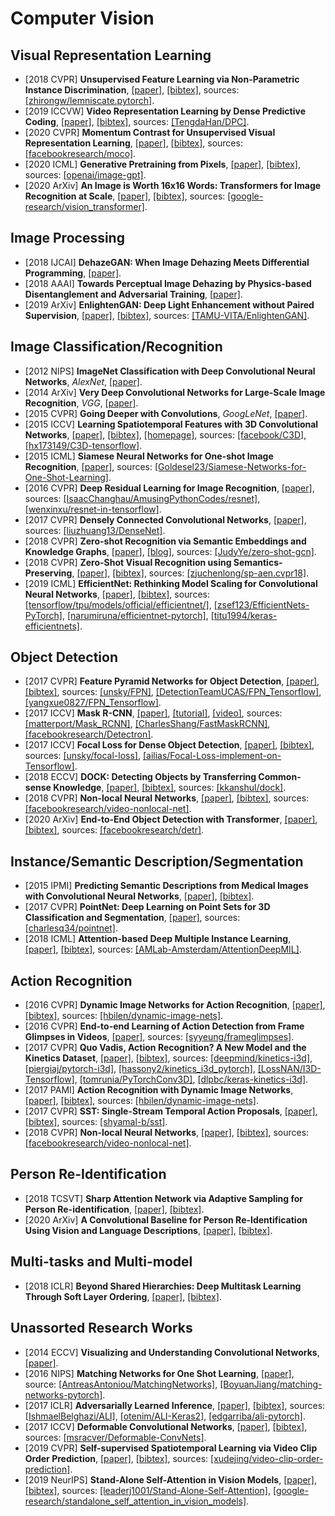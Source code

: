 # Computer Vision


## Visual Representation Learning
- [2018 CVPR] **Unsupervised Feature Learning via Non-Parametric Instance Discrimination**, [[paper]](https://openaccess.thecvf.com/content_cvpr_2018/CameraReady/0801.pdf), [[bibtex]](https://scholar.googleusercontent.com/scholar.bib?q=info:1E2PYnhskvwJ:scholar.google.com/&output=citation&scisdr=CgWaFqqJELnwmeJ8lGQ:AAGBfm0AAAAAXxp5jGT6LWpOHaTTgTNEiOrxULj7_uK0&scisig=AAGBfm0AAAAAXxp5jE0OPHNKASrpl8pJjTWnmHz3gYBI&scisf=4&ct=citation&cd=-1&hl=en), sources: [[zhirongw/lemniscate.pytorch]](https://github.com/zhirongw/lemniscate.pytorch).
- [2019 ICCVW] **Video Representation Learning by Dense Predictive Coding**, [[paper]](https://arxiv.org/pdf/1909.04656.pdf), [[bibtex]](/Bibtex/Video%20Representation%20Learning%20by%20Dense%20Predictive%20Coding.bib), sources: [[TengdaHan/DPC]](https://github.com/TengdaHan/DPC).
- [2020 CVPR] **Momentum Contrast for Unsupervised Visual Representation Learning**, [[paper]](https://openaccess.thecvf.com/content_CVPR_2020/papers/He_Momentum_Contrast_for_Unsupervised_Visual_Representation_Learning_CVPR_2020_paper.pdf), [[bibtex]](https://scholar.googleusercontent.com/scholar.bib?q=info:Pzls_a0Opc0J:scholar.google.com/&output=citation&scisdr=CgWaFqqJELnwmeJzsCM:AAGBfm0AAAAAXxp2qCNdUC7_mki_5H5SO8mZfnR5Ljhg&scisig=AAGBfm0AAAAAXxp2qIMl3sJ5J7ShkNpzHzozN2ZjuC74&scisf=4&ct=citation&cd=-1&hl=en), sources: [[facebookresearch/moco]](https://github.com/facebookresearch/moco).
- [2020 ICML] **Generative Pretraining from Pixels**, [[paper]](https://proceedings.icml.cc/static/paper_files/icml/2020/6022-Paper.pdf), [[bibtex]](https://scholar.googleusercontent.com/scholar.bib?q=info:UYFjlz3yvssJ:scholar.google.com/&output=citation&scisdr=CgWaFqqJELnwmeJydH4:AAGBfm0AAAAAXxp3bH5dj8dn3OSSI2ITnN54YLB5mdGX&scisig=AAGBfm0AAAAAXxp3bEYrKNNlg9QH8F4nyOBTTb2EErql&scisf=4&ct=citation&cd=-1&hl=en), sources: [[openai/image-gpt]](https://github.com/openai/image-gpt).
- [2020 ArXiv] **An Image is Worth 16x16 Words: Transformers for Image Recognition at Scale**, [[paper]](https://arxiv.org/pdf/2010.11929.pdf), [[bibtex]](/Bibtex/An%20Image%20is%20Worth%2016x16%20Words%20-%20Transformers%20for%20Image%20Recognition%20at%20Scale.bib), sources: [[google-research/vision_transformer]](https://github.com/google-research/vision_transformer).

## Image Processing
- [2018 IJCAI] **DehazeGAN: When Image Dehazing Meets Differential Programming**, [[paper]](http://www.ijcai.org/proceedings/2018/0172.pdf).
- [2018 AAAI] **Towards Perceptual Image Dehazing by Physics-based Disentanglement and Adversarial Training**, [[paper]](https://pdfs.semanticscholar.org/7a73/6b46b37a67a440a29593e261f7c0b63f0ad5.pdf).
- [2019 ArXiv] **EnlightenGAN: Deep Light Enhancement without Paired Supervision**, [[paper]](https://arxiv.org/pdf/1906.06972.pdf), [[bibtex]](/Bibtex/EnlightenGAN%20-%20Deep%20Light%20Enhancement%20without%20Paired%20Supervision.bib), sources: [[TAMU-VITA/EnlightenGAN]](https://github.com/TAMU-VITA/EnlightenGAN).

## Image Classification/Recognition
- [2012 NIPS] **ImageNet Classification with Deep Convolutional Neural Networks**, _AlexNet_, [[paper]](https://papers.nips.cc/paper/4824-imagenet-classification-with-deep-convolutional-neural-networks.pdf).
- [2014 ArXiv] **Very Deep Convolutional Networks for Large-Scale Image Recognition**, _VGG_, [[paper]](https://arxiv.org/abs/1409.1556.pdf).
- [2015 CVPR] **Going Deeper with Convolutions**, _GoogLeNet_, [[paper]](https://arxiv.org/abs/1409.4842.pdf).
- [2015 ICCV] **Learning Spatiotemporal Features with 3D Convolutional Networks**, [[paper]](https://www.cv-foundation.org/openaccess/content_iccv_2015/papers/Tran_Learning_Spatiotemporal_Features_ICCV_2015_paper.pdf), [[bibtex]](/Bibtex/Learning%20Spatiotemporal%20Features%20with%203D%20Convolutional%20Networks.bib), [[homepage]](http://vlg.cs.dartmouth.edu/c3d/), sources: [[facebook/C3D]](https://github.com/facebook/C3D), [[hx173149/C3D-tensorflow]](https://github.com/hx173149/C3D-tensorflow).
- [2015 ICML] **Siamese Neural Networks for One-shot Image Recognition**, [[paper]](https://www.cs.cmu.edu/~rsalakhu/papers/oneshot1.pdf), sources: [[Goldesel23/Siamese-Networks-for-One-Shot-Learning]](https://github.com/Goldesel23/Siamese-Networks-for-One-Shot-Learning).
- [2016 CVPR] **Deep Residual Learning for Image Recognition**, [[paper]](https://arxiv.org/abs/1512.03385), sources: [[IsaacChanghau/AmusingPythonCodes/resnet]](https://github.com/IsaacChanghau/AmusingPythonCodes/tree/master/resnet), [[wenxinxu/resnet-in-tensorflow]](https://github.com/wenxinxu/resnet-in-tensorflow).
- [2017 CVPR] **Densely Connected Convolutional Networks**, [[paper]](https://arxiv.org/abs/1608.06993.pdf), sources: [[liuzhuang13/DenseNet]](https://github.com/liuzhuang13/DenseNet).
- [2018 CVPR] **Zero-shot Recognition via Semantic Embeddings and Knowledge Graphs**, [[paper]](https://arxiv.org/pdf/1803.08035.pdf), [[blog]](https://www.cnblogs.com/wangxiaocvpr/p/8682608.html), sources: [[JudyYe/zero-shot-gcn]](https://github.com/JudyYe/zero-shot-gcn).
- [2018 CVPR] **Zero-Shot Visual Recognition using Semantics-Preserving**, [[paper]](http://openaccess.thecvf.com/content_cvpr_2018/papers/Chen_Zero-Shot_Visual_Recognition_CVPR_2018_paper.pdf), [[bibtex]](/Bibtex/Zero-Shot%20Visual%20Recognition%20using%20Semantics-Preserving.bib), sources: [[zjuchenlong/sp-aen.cvpr18]](https://github.com/zjuchenlong/sp-aen.cvpr18).
- [2019 ICML] **EfficientNet: Rethinking Model Scaling for Convolutional Neural Networks**, [[paper]](http://proceedings.mlr.press/v97/tan19a/tan19a.pdf), [[bibtex]](/Bibtex/EfficientNet%20-%20Rethinking%20Model%20Scaling%20for%20Convolutional%20Neural%20Networks.bib), sources: [[tensorflow/tpu/models/official/efficientnet/]](https://github.com/tensorflow/tpu/tree/master/models/official/efficientnet), [[zsef123/EfficientNets-PyTorch]](https://github.com/zsef123/EfficientNets-PyTorch), [[narumiruna/efficientnet-pytorch]](https://github.com/narumiruna/efficientnet-pytorch), [[titu1994/keras-efficientnets]](https://github.com/titu1994/keras-efficientnets).

## Object Detection
- [2017 CVPR] **Feature Pyramid Networks for Object Detection**, [[paper]](http://openaccess.thecvf.com/content_cvpr_2017/papers/Lin_Feature_Pyramid_Networks_CVPR_2017_paper.pdf), [[bibtex]](/Bibtex/Feature%20Pyramid%20Networks%20for%20Object%20Detection.bib), sources: [[unsky/FPN]](https://github.com/unsky/FPN), [[DetectionTeamUCAS/FPN_Tensorflow]](https://github.com/DetectionTeamUCAS/FPN_Tensorflow), [[yangxue0827/FPN_Tensorflow]](https://github.com/yangxue0827/FPN_Tensorflow).
- [2017 ICCV] **Mask R-CNN**, [[paper]](https://arxiv.org/pdf/1703.06870.pdf), [[tutorial]](http://kaiminghe.com/iccv17tutorial/maskrcnn_iccv2017_tutorial_kaiminghe.pdf), [[video]](https://www.youtube.com/watch?v=2TikTv6PWDw), sources: [[matterport/Mask_RCNN]](https://github.com/matterport/Mask_RCNN), [[CharlesShang/FastMaskRCNN]](https://github.com/CharlesShang/FastMaskRCNN), [[facebookresearch/Detectron]](https://github.com/facebookresearch/Detectron).
- [2017 ICCV] **Focal Loss for Dense Object Detection**, [[paper]](http://openaccess.thecvf.com/content_ICCV_2017/papers/Lin_Focal_Loss_for_ICCV_2017_paper.pdf), [[bibtex]](/Bibtex/Focal%20Loss%20for%20Dense%20Object%20Detection.bib), sources: [[unsky/focal-loss]](https://github.com/unsky/focal-loss), [[ailias/Focal-Loss-implement-on-Tensorflow]](https://github.com/ailias/Focal-Loss-implement-on-Tensorflow).
- [2018 ECCV] **DOCK: Detecting Objects by Transferring Common-sense Knowledge**, [[paper]](http://openaccess.thecvf.com/content_ECCV_2018/papers/Krishna_Kumar_Singh_Transferring_Common-Sense_Knowledge_ECCV_2018_paper.pdf), [[bibtex]](/Bibtex/DOCK%20-%20Detecting%20Objects%20by%20transferring%20Common-sense%20Knowledge.bib), sources: [[kkanshul/dock]](https://github.com/kkanshul/dock).
- [2018 CVPR] **Non-local Neural Networks**, [[paper]](https://openaccess.thecvf.com/content_cvpr_2018/papers/Wang_Non-Local_Neural_Networks_CVPR_2018_paper.pdf), [[bibtex]](https://scholar.googleusercontent.com/scholar.bib?q=info:dtsk2oFHcYsJ:scholar.google.com/&output=citation&scisdr=CgWaFqqJELnwmeJ9qJw:AAGBfm0AAAAAXxp4sJxt-7do4aqsn1XgOOruNZrIHc-4&scisig=AAGBfm0AAAAAXxp4sB8sPviLkFE74qS4PXW9JOabaSdB&scisf=4&ct=citation&cd=-1&hl=en), sources: [[facebookresearch/video-nonlocal-net]](https://github.com/facebookresearch/video-nonlocal-net).
- [2020 ArXiv] **End-to-End Object Detection with Transformer**, [[paper]](https://arxiv.org/pdf/2005.12872.pdf), [[bibtex]](https://scholar.googleusercontent.com/scholar.bib?q=info:RrRUgHWANhcJ:scholar.google.com/&output=citation&scisdr=CgWaFqqJENWowxBdd8Q:AAGBfm0AAAAAXudYb8T9JCo4sAVRR3J62baW44Xip6jl&scisig=AAGBfm0AAAAAXudYb2JOQFDI6kjlMMC0R8y396axgaBW&scisf=4&ct=citation&cd=-1&hl=en), sources: [[facebookresearch/detr]](https://github.com/facebookresearch/detr).

## Instance/Semantic Description/Segmentation
- [2015 IPMI] **Predicting Semantic Descriptions from Medical Images with Convolutional Neural Networks**, [[paper]](/Documents/Papers/Predicting%20Semantic%20Descriptions%20from%20Medical%20Images%20with%20Convolutional%20Neural%20Networks.pdf), [[bibtex]](/Bibtex/Predicting%20Semantic%20Descriptions%20from%20Medical%20Images%20with%20Convolutional%20Neural%20Networks.bib).
- [2017 CVPR] **PointNet: Deep Learning on Point Sets for 3D Classification and Segmentation**, [[paper]](https://arxiv.org/pdf/1612.00593.pdf), sources: [[charlesq34/pointnet]](https://github.com/charlesq34/pointnet).
- [2018 ICML] **Attention-based Deep Multiple Instance Learning**, [[paper]](https://arxiv.org/pdf/1802.04712.pdf), [[bibtex]](/Bibtex/Attention-based%20Deep%20Multiple%20Instance%20Learning.bib), sources: [[AMLab-Amsterdam/AttentionDeepMIL]](https://github.com/AMLab-Amsterdam/AttentionDeepMIL).

## Action Recognition
- [2016 CVPR] **Dynamic Image Networks for Action Recognition**, [[paper]](https://www.egavves.com/data/cvpr2016bilen.pdf), [[bibtex]](/Bibtex/Dynamic%20Image%20Networks%20for%20Action%20Recognition.bib), sources: [[hbilen/dynamic-image-nets]](https://github.com/hbilen/dynamic-image-nets).
- [2016 CVPR] **End-to-end Learning of Action Detection from Frame Glimpses in Videos**, [[paper]](http://openaccess.thecvf.com/content_cvpr_2016/papers/Yeung_End-To-End_Learning_of_CVPR_2016_paper.pdf), sources: [[syyeung/frameglimpses]](https://github.com/syyeung/frameglimpses).
- [2017 CVPR] **Quo Vadis, Action Recognition? A New Model and the Kinetics Dataset**, [[paper]](https://arxiv.org/pdf/1705.07750.pdf), [[bibtex]](/Bibtex/Quo%20Vadis%20Action%20Recognition%20A%20New%20Model%20and%20the%20Kinetics%20Dataset.bib), sources: [[deepmind/kinetics-i3d]](https://github.com/deepmind/kinetics-i3d), [[piergiaj/pytorch-i3d]](https://github.com/piergiaj/pytorch-i3d), [[hassony2/kinetics_i3d_pytorch]](https://github.com/hassony2/kinetics_i3d_pytorch), [[LossNAN/I3D-Tensorflow]](https://github.com/LossNAN/I3D-Tensorflow), [[tomrunia/PyTorchConv3D]](https://github.com/tomrunia/PyTorchConv3D), [[dlpbc/keras-kinetics-i3d]](https://github.com/dlpbc/keras-kinetics-i3d).
- [2017 PAMI] **Action Recognition with Dynamic Image Networks**, [[paper]](http://homepages.inf.ed.ac.uk/hbilen/assets/pdf/Bilen17a.pdf), [[bibtex]](/Bibtex/Action%20Recognition%20with%20Dynamic%20Image%20Networks.bib), sources: [[hbilen/dynamic-image-nets]](https://github.com/hbilen/dynamic-image-nets).
- [2017 CVPR] **SST: Single-Stream Temporal Action Proposals**, [[paper]](http://vision.stanford.edu/pdf/buch2017cvpr.pdf), [[bibtex]](/Bibtex/SST%20-%20Single-Stream%20Temporal%20Action%20Proposals.bib), sources: [[shyamal-b/sst]](https://github.com/shyamal-b/sst/).
- [2018 CVPR] **Non-local Neural Networks**, [[paper]](https://openaccess.thecvf.com/content_cvpr_2018/papers/Wang_Non-Local_Neural_Networks_CVPR_2018_paper.pdf), [[bibtex]](https://scholar.googleusercontent.com/scholar.bib?q=info:dtsk2oFHcYsJ:scholar.google.com/&output=citation&scisdr=CgWaFqqJELnwmeJ9qJw:AAGBfm0AAAAAXxp4sJxt-7do4aqsn1XgOOruNZrIHc-4&scisig=AAGBfm0AAAAAXxp4sB8sPviLkFE74qS4PXW9JOabaSdB&scisf=4&ct=citation&cd=-1&hl=en), sources: [[facebookresearch/video-nonlocal-net]](https://github.com/facebookresearch/video-nonlocal-net).

## Person Re-Identification
- [2018 TCSVT] **Sharp Attention Network via Adaptive Sampling for Person Re-identification**, [[paper]](https://arxiv.org/pdf/1805.02336.pdf), [[bibtex]](/Bibtex/Sharp%20Attention%20Network%20via%20Adaptive%20Sampling%20for%20Person%20Re-identification.bib).
- [2020 ArXiv] **A Convolutional Baseline for Person Re-Identification Using Vision and Language Descriptions**, [[paper]](https://arxiv.org/pdf/2003.00808.pdf), [[bibtex]](https://scholar.googleusercontent.com/scholar.bib?q=info:OhN6WDyVousJ:scholar.google.com/&output=citation&scisdr=CgWaFqqJELnwmeJ8M_I:AAGBfm0AAAAAXxp5K_L-_MIMz4jZPIhlKgIk6Zoju7SD&scisig=AAGBfm0AAAAAXxp5K-TmBR3hS_sgbVQdWd3vbhTUqQGh&scisf=4&ct=citation&cd=-1&hl=en).

## Multi-tasks and Multi-model
- [2018 ICLR] **Beyond Shared Hierarchies: Deep Multitask Learning Through Soft Layer Ordering**, [[paper]](https://openreview.net/pdf?id=BkXmYfbAZ), [[bibtex]](/Bibtex/Beyond%20Shared%20Hierarchies%20-%20Deep%20Multitask%20Learning%20Through%20Soft%20Layer%20Ordering.bib).

## Unassorted Research Works
- [2014 ECCV] **Visualizing and Understanding Convolutional Networks**, [[paper]](https://arxiv.org/abs/1311.2901.pdf).
- [2016 NIPS] **Matching Networks for One Shot Learning**, [[paper]](https://arxiv.org/pdf/1606.04080.pdf), source: [[AntreasAntoniou/MatchingNetworks]](https://github.com/AntreasAntoniou/MatchingNetworks), [[BoyuanJiang/matching-networks-pytorch]](https://github.com/BoyuanJiang/matching-networks-pytorch).
- [2017 ICLR] **Adversarially Learned Inference**, [[paper]](https://openreview.net/pdf?id=B1ElR4cgg), [[bibtex]](/Bibtex/Adversarially%20Learned%20Inference.bib), sources: [[IshmaelBelghazi/ALI]](https://github.com/IshmaelBelghazi/ALI), [[otenim/ALI-Keras2]](https://github.com/otenim/ALI-Keras2), [[edgarriba/ali-pytorch]](https://github.com/edgarriba/ali-pytorch).
- [2017 ICCV] **Deformable Convolutional Networks**, [[paper]](https://arxiv.org/pdf/1703.06211.pdf), [[bibtex]](/Bibtex/Deformable%20Convolutional%20Networks.bib), sources: [[msracver/Deformable-ConvNets]](https://github.com/msracver/Deformable-ConvNets).
- [2019 CVPR] **Self-supervised Spatiotemporal Learning via Video Clip Order Prediction**, [[paper]](http://openaccess.thecvf.com/content_CVPR_2019/papers/Xu_Self-Supervised_Spatiotemporal_Learning_via_Video_Clip_Order_Prediction_CVPR_2019_paper.pdf), [[bibtex]](https://scholar.googleusercontent.com/scholar.bib?q=info:qdwu8KZH170J:scholar.google.com/&output=citation&scisdr=CgU1_ws_EMa_0lNnjoI:AAGBfm0AAAAAXqZiloIyHf3LrUkffiHVAD4MSZwY773s&scisig=AAGBfm0AAAAAXqZiljEwy_Dd_DbmtHguxZx7uQw5XjSh&scisf=4&ct=citation&cd=-1&hl=en), sources: [[xudejing/video-clip-order-prediction]](https://github.com/xudejing/video-clip-order-prediction).
- [2019 NeurIPS] **Stand-Alone Self-Attention in Vision Models**, [[paper]](https://papers.nips.cc/paper/2019/file/3416a75f4cea9109507cacd8e2f2aefc-Paper.pdf), [[bibtex]](/Bibtex/Stand-Alone%20Self-Attention%20in%20Vision%20Models.bib), sources: [[leaderj1001/Stand-Alone-Self-Attention]](https://github.com/leaderj1001/Stand-Alone-Self-Attention), [[google-research/standalone_self_attention_in_vision_models]](https://github.com/google-research/google-research/tree/master/standalone_self_attention_in_vision_models).